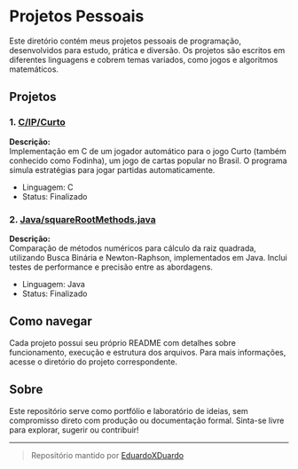 # Projetos Pessoais

Este diretório contém meus projetos pessoais de programação, desenvolvidos para estudo, prática e diversão. Os projetos são escritos em diferentes linguagens e cobrem temas variados, como jogos e algoritmos matemáticos.

## Projetos

### 1. [C/IP/Curto](C/IP/Curto)
**Descrição:**  
Implementação em C de um jogador automático para o jogo Curto (também conhecido como Fodinha), um jogo de cartas popular no Brasil. O programa simula estratégias para jogar partidas automaticamente.

- Linguagem: C
- Status: Finalizado

### 2. [Java/squareRootMethods.java](Java/squareRootMethods.java)
**Descrição:**  
Comparação de métodos numéricos para cálculo da raiz quadrada, utilizando Busca Binária e Newton-Raphson, implementados em Java. Inclui testes de performance e precisão entre as abordagens.

- Linguagem: Java
- Status: Finalizado

## Como navegar

Cada projeto possui seu próprio README com detalhes sobre funcionamento, execução e estrutura dos arquivos. Para mais informações, acesse o diretório do projeto correspondente.

## Sobre

Este repositório serve como portfólio e laboratório de ideias, sem compromisso direto com produção ou documentação formal. Sinta-se livre para explorar, sugerir ou contribuir!

---

> Repositório mantido por [EduardoXDuardo](https://github.com/EduardoXDuardo)
